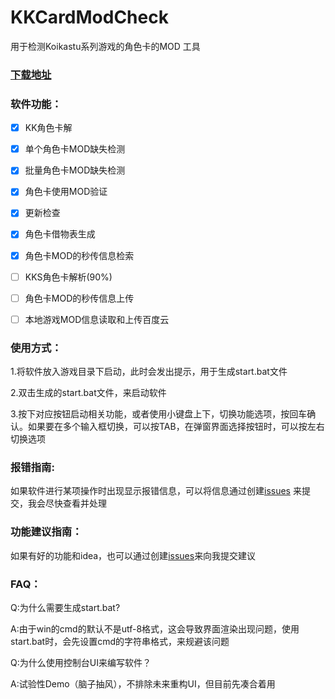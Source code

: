 # KKCardModCheck

用于检测Koikastu系列游戏的角色卡的MOD 工具

### [下载地址](https://github.com/GenesisAN/KKCardModCheck/releases)

### 软件功能：
- [x] KK角色卡解

- [x] 单个角色卡MOD缺失检测

- [x] 批量角色卡MOD缺失检测

- [x] 角色卡使用MOD验证

- [x] 更新检查

- [x] 角色卡借物表生成

- [x] 角色卡MOD的秒传信息检索

- [ ] KKS角色卡解析(90%)

- [ ] 角色卡MOD的秒传信息上传

- [ ] 本地游戏MOD信息读取和上传百度云



### 使用方式：

1.将软件放入游戏目录下启动，此时会发出提示，用于生成start.bat文件

2.双击生成的start.bat文件，来启动软件

3.按下对应按钮启动相关功能，或者使用小键盘上下，切换功能选项，按回车确认。如果要在多个输入框切换，可以按TAB，在弹窗界面选择按钮时，可以按左右切换选项

### 报错指南:

如果软件进行某项操作时出现显示报错信息，可以将信息通过创建[issues](https://github.com/GenesisAN/KKCardModCheck/issues/new)
来提交，我会尽快查看并处理

### 功能建议指南：

如果有好的功能和idea，也可以通过创建[issues](https://github.com/GenesisAN/KKCardModCheck/issues/new)来向我提交建议

### FAQ：

Q:为什么需要生成start.bat?

A:由于win的cmd的默认不是utf-8格式，这会导致界面渲染出现问题，使用start.bat时，会先设置cmd的字符串格式，来规避该问题

Q:为什么使用控制台UI来编写软件？

A:试验性Demo（脑子抽风），不排除未来重构UI，但目前先凑合着用



